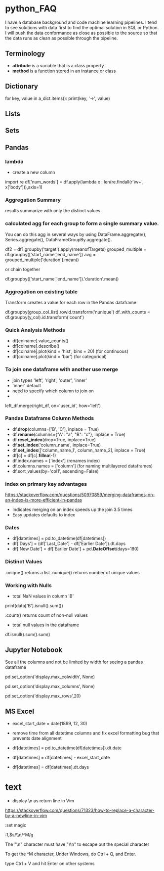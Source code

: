 # python_FAQ

I have a database background and code machine learning pipelines. I tend to see solutions with data first to find the optimal solution in SQL or Python. I will push the data conformance as close as possible to the source so that the data runs as clean as possible through the pipeline.

## Terminology

- **attribute** is a variable that is a class property
- **method** is a function stored in an instance or class 

## Dictionary

for key, value in a_dict.items():
     print(key, '->', value)
     
## Lists

## Sets

## Pandas

### lambda

- create a new column

import re
df['num_words'] = df.apply(lambda x : len(re.findall(r'\w+', x['body'])),axis=1)

### Aggregation Summary

results summarize with only the distinct values 

### calculated agg for each group to form a single summary value. 

You can do this agg in several ways by using DataFrame.aggregate(), Series.aggregate(), DataFrameGroupBy.aggregate().
 
df2 = df1.groupby('target').apply(meanofTargets)
grouped_multiple = df.groupby(['start_name','end_name'])
avg = grouped_multiple['duration'].mean()

or chain together

df.groupby(['start_name','end_name']).'duration'.mean()

### Aggregation on existing table 

Transform creates a value for each row in the Pandas dataframe

df.groupby(group_col_list).rowid.transform('nunique')
df_with_counts = df.groupby(y_col).id.transform('count')

### Quick Analysis Methods

- df[colname].value_counts()
- df[colname].describe()
- df[colname].plot(kind = 'hist', bins = 20) (for continuous)
- df[colname].plot(kind = 'bar') (for categorical)

### To join one dataframe with another use merge

- join types 'left', 'right', 'outer', 'inner'
- 'inner' default
- need to specify which column to join on
- 
 
left_df.merge(right_df, on='user_id', how='left') 

### Pandas Dataframe Column Methods

- df.**drop**(columns=['B', 'C'], inplace = True)
- df.**rename**(columns={"A": "a", "B": "c"}, inplace = True)
- df.**reset_index**(drop=True, inplace=True)
- df.**set_index**('column_name', inplace=True)
- df.**set_index**(['column_name_1', column_name_2], inplace = True)
- df[c] = df[c].**fillna**(-1)
- df.index.names = ['index']  (renames index)
- df.columns.names = ['column'] (for naming multilayered dataframes)
- df.sort_values(by='col1', ascending=False)

### index on primary key advantages

https://stackoverflow.com/questions/50970859/merging-dataframes-on-an-index-is-more-efficient-in-pandas

- Indicates merging on an index speeds up the join 3.5 times
- Easy updates defaults to index

### Dates

- df[datetimes] = pd.to_datetime(df[datetimes])
- df['Days'] = (df['Last_Date'] - df['Earlier Date']).dt.days
- df['New Date'] =  df['Earlier Date'] + pd.**DateOffset**(days=180)

### Distinct Values

.unique() returns a list
.nunique() returns number of unique values

### Working with Nulls

- total NaN values in column 'B'

print(data['B'].isnull().sum())

.count() returns count of non-null values

- total null values in the dataframe

df.isnull().sum().sum()

## Jupyter Notebook

See all the columns and not be limited by width for seeing a pandas dataframe

pd.set_option('display.max_colwidth', None)

pd.set_option('display.max_columns', None)

pd.set_option('display.max_rows',20)

## MS Excel 

- excel_start_date = date(1899, 12, 30)

- remove time from all datetime columns and fix excel formatting bug that prevents date alignment
    
- df[datetimes] = pd.to_datetime(df[datetimes]).dt.date
- df[datetimes] = df[datetimes] - excel_start_date
- df[datetimes] = df[datetimes].dt.days
   
# text

- display \n as return line in Vim

https://stackoverflow.com/questions/71323/how-to-replace-a-character-by-a-newline-in-vim

:set magic

:1,$s/\\\n/^M/g

The "\n" character must have "\\\n" to escape out the special character

To get the ^M character, Under Windows, do Ctrl + Q, and Enter.

type Ctrl + V and hit Enter on other systems
